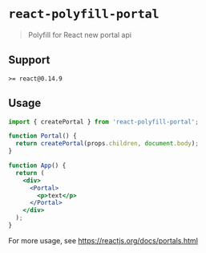 # `react-polyfill-portal`

> Polyfill for React new portal api

## Support

`>= react@0.14.9`

## Usage

```jsx
import { createPortal } from 'react-polyfill-portal';

function Portal() {
  return createPortal(props.children, document.body);
}

function App() {
  return (
    <div>
      <Portal>
        <p>text</p>
      </Portal>
    </div>
  );
}
```

For more usage, see <https://reactjs.org/docs/portals.html>

